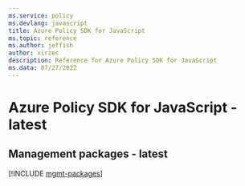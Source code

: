 ```yaml
---
ms.service: policy
ms.devlang: javascript
title: Azure Policy SDK for JavaScript
ms.topic: reference
ms.author: jeffish
author: xirzec
description: Reference for Azure Policy SDK for JavaScript
ms.data: 07/27/2022
---
```

# Azure Policy SDK for JavaScript - latest

## Management packages - latest
[!INCLUDE [mgmt-packages](policy-mgmt-index.md)]